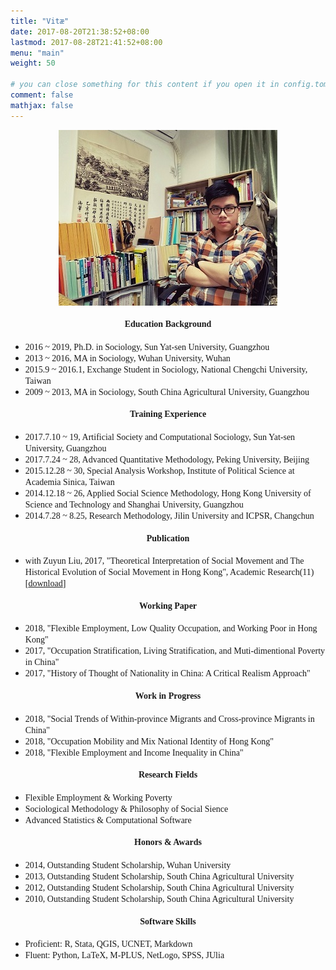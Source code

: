 ```yaml
---
title: "Vitæ"
date: 2017-08-20T21:38:52+08:00
lastmod: 2017-08-28T21:41:52+08:00
menu: "main"
weight: 50

# you can close something for this content if you open it in config.toml.
comment: false
mathjax: false
---
```

<div align=center><img src="https://raw.githubusercontent.com/GingLam/website/master/static/media/personal.jpg"></div>


<div align=center><strong><font face="Times New Roman"><h4>Education Background</h4></font></strong></div>

*  <font face="Times New Roman">2016 ~ 2019, Ph.D. in Sociology, Sun Yat-sen University, Guangzhou</font>
*  <font face="Times New Roman">2013 ~ 2016, MA in Sociology, Wuhan University, Wuhan</font>
*  <font face="Times New Roman">2015.9 ~ 2016.1, Exchange Student in Sociology, National Chengchi University, Taiwan</font>
*  <font face="Times New Roman">2009 ~ 2013, MA in Sociology, South China Agricultural University, Guangzhou</font>

<div align=center><strong><font face="Times New Roman"><h4>Training Experience</h4></font></strong></div>

*  <font face="Times New Roman">2017.7.10 ~ 19, Artificial Society and Computational Sociology, Sun Yat-sen University, Guangzhou</font>
*  <font face="Times New Roman">2017.7.24 ~ 28, Advanced Quantitative Methodology, Peking University, Beijing</font>
*  <font face="Times New Roman">2015.12.28 ~ 30, Special Analysis Workshop, Institute of Political Science at Academia Sinica, Taiwan</font>
*  <font face="Times New Roman">2014.12.18 ~ 26, Applied Social Science Methodology, Hong Kong University of Science and Technology and Shanghai University, Guangzhou</font>
*  <font face="Times New Roman">2014.7.28 ~ 8.25, Research Methodology, Jilin University and ICPSR, Changchun</font>

<div align=center><strong><font face="Times New Roman"><h4>Publication</h4></font></strong></div>

*  <font face="Times New Roman"> with Zuyun Liu, 2017, "Theoretical Interpretation of Social Movement and The Historical Evolution of Social Movement in Hong Kong", Academic Research(11)[[download](https://raw.githubusercontent.com/GingLam/Storage/master/%E7%A4%BE%E4%BC%9A%E8%BF%90%E5%8A%A8%E7%9A%84%E7%90%86%E8%AE%BA%E8%A7%A3%E8%AF%BB%E4%B8%8E%E9%A6%99%E6%B8%AF%E7%A4%BE%E4%BC%9A%E8%BF%90%E5%8A%A8%E7%9A%84%E5%8E%86%E5%8F%B2%E6%BC%94%E5%8F%98.pdf)]</font>


<div align=center><strong><font face="Times New Roman"><h4>Working Paper</h4></font></strong></div>

*  <font face="Times New Roman">2018, "Flexible Employment, Low Quality Occupation, and Working Poor in Hong Kong" </font>
*  <font face="Times New Roman">2017, "Occupation Stratification, Living Stratification, and Muti-dimentional Poverty in China" </font>
*  <font face="Times New Roman">2017, "History of Thought of Nationality in China: A Critical Realism Approach" </font>


<div align=center><strong><font face="Times New Roman"><h4>Work in Progress</h4></font></strong></div>

*  <font face="Times New Roman">2018, "Social Trends of Within-province Migrants and Cross-province Migrants in China" </font>
*  <font face="Times New Roman">2018, "Occupation Mobility and Mix National Identity of Hong Kong" </font>
*  <font face="Times New Roman">2018, "Flexible Employment and Income Inequality in China" </font>


<div align=center><strong><font face="Times New Roman"><h4>Research Fields</h4></font></strong></div>

*  <font face="Times New Roman">Flexible Employment & Working Poverty</font>
*  <font face="Times New Roman">Sociological Methodology & Philosophy of Social Sience</font>
*  <font face="Times New Roman">Advanced Statistics & Computational Software</font>

<div align=center><strong><font face="Times New Roman"><h4>Honors & Awards</h4></font></strong></div>

*  <font face="Times New Roman">2014, Outstanding Student Scholarship, Wuhan University</font>
*  <font face="Times New Roman">2013, Outstanding Student Scholarship, South China Agricultural University</font>
*  <font face="Times New Roman">2012, Outstanding Student Scholarship, South China Agricultural University</font>
*  <font face="Times New Roman">2010, Outstanding Student Scholarship, South China Agricultural University</font>

<div align=center><strong><font face="Times New Roman"><h4>Software Skills</h4></font></strong></div>

*  <font face="Times New Roman">Proficient: R, Stata, QGIS, UCNET, Markdown</font>
*  <font face="Times New Roman">Fluent: Python, LaTeX, M-PLUS, NetLogo, SPSS, JUlia</font>